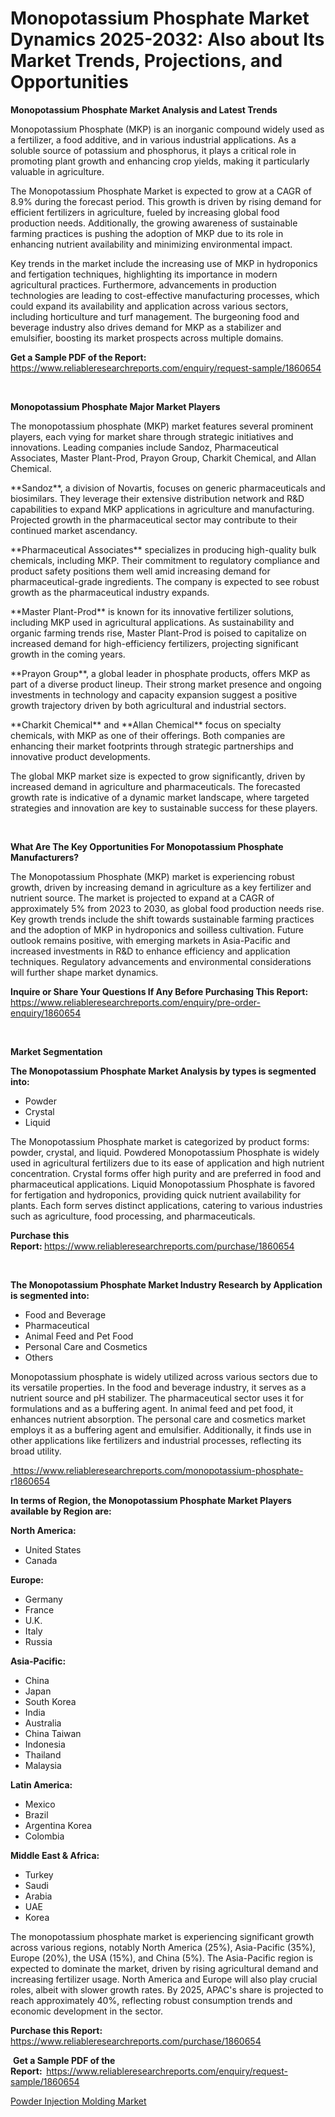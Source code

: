 <p><h1>Monopotassium Phosphate Market Dynamics 2025-2032: Also about Its Market Trends, Projections, and Opportunities</h1></p><p><strong>Monopotassium Phosphate Market Analysis and Latest Trends</strong></p>
<p><p>Monopotassium Phosphate (MKP) is an inorganic compound widely used as a fertilizer, a food additive, and in various industrial applications. As a soluble source of potassium and phosphorus, it plays a critical role in promoting plant growth and enhancing crop yields, making it particularly valuable in agriculture.</p><p>The Monopotassium Phosphate Market is expected to grow at a CAGR of 8.9% during the forecast period. This growth is driven by rising demand for efficient fertilizers in agriculture, fueled by increasing global food production needs. Additionally, the growing awareness of sustainable farming practices is pushing the adoption of MKP due to its role in enhancing nutrient availability and minimizing environmental impact.</p><p>Key trends in the market include the increasing use of MKP in hydroponics and fertigation techniques, highlighting its importance in modern agricultural practices. Furthermore, advancements in production technologies are leading to cost-effective manufacturing processes, which could expand its availability and application across various sectors, including horticulture and turf management. The burgeoning food and beverage industry also drives demand for MKP as a stabilizer and emulsifier, boosting its market prospects across multiple domains.</p></p>
<p><strong>Get a Sample PDF of the Report:&nbsp;</strong> <a href="https://www.reliableresearchreports.com/enquiry/request-sample/1860654?utm_campaign=2098&utm_medium=2&utm_source=Github&utm_content=ia&utm_term=31032025&utm_id=monopotassium-phosphate">https://www.reliableresearchreports.com/enquiry/request-sample/1860654</a></p>
<p>&nbsp;</p>
<p><strong>Monopotassium Phosphate Major Market Players</strong></p>
<p><p>The monopotassium phosphate (MKP) market features several prominent players, each vying for market share through strategic initiatives and innovations. Leading companies include Sandoz, Pharmaceutical Associates, Master Plant-Prod, Prayon Group, Charkit Chemical, and Allan Chemical.</p><p>**Sandoz**, a division of Novartis, focuses on generic pharmaceuticals and biosimilars. They leverage their extensive distribution network and R&D capabilities to expand MKP applications in agriculture and manufacturing. Projected growth in the pharmaceutical sector may contribute to their continued market ascendancy.</p><p>**Pharmaceutical Associates** specializes in producing high-quality bulk chemicals, including MKP. Their commitment to regulatory compliance and product safety positions them well amid increasing demand for pharmaceutical-grade ingredients. The company is expected to see robust growth as the pharmaceutical industry expands.</p><p>**Master Plant-Prod** is known for its innovative fertilizer solutions, including MKP used in agricultural applications. As sustainability and organic farming trends rise, Master Plant-Prod is poised to capitalize on increased demand for high-efficiency fertilizers, projecting significant growth in the coming years.</p><p>**Prayon Group**, a global leader in phosphate products, offers MKP as part of a diverse product lineup. Their strong market presence and ongoing investments in technology and capacity expansion suggest a positive growth trajectory driven by both agricultural and industrial sectors.</p><p>**Charkit Chemical** and **Allan Chemical** focus on specialty chemicals, with MKP as one of their offerings. Both companies are enhancing their market footprints through strategic partnerships and innovative product developments.</p><p>The global MKP market size is expected to grow significantly, driven by increased demand in agriculture and pharmaceuticals. The forecasted growth rate is indicative of a dynamic market landscape, where targeted strategies and innovation are key to sustainable success for these players.</p></p>
<p>&nbsp;</p>
<p><strong>What Are The Key Opportunities For Monopotassium Phosphate Manufacturers?</strong></p>
<p><p>The Monopotassium Phosphate (MKP) market is experiencing robust growth, driven by increasing demand in agriculture as a key fertilizer and nutrient source. The market is projected to expand at a CAGR of approximately 5% from 2023 to 2030, as global food production needs rise. Key growth trends include the shift towards sustainable farming practices and the adoption of MKP in hydroponics and soilless cultivation. Future outlook remains positive, with emerging markets in Asia-Pacific and increased investments in R&D to enhance efficiency and application techniques. Regulatory advancements and environmental considerations will further shape market dynamics.</p></p>
<p><strong>Inquire or Share Your Questions If Any Before Purchasing This Report:</strong> <a href="https://www.reliableresearchreports.com/enquiry/pre-order-enquiry/1860654?utm_campaign=2098&utm_medium=2&utm_source=Github&utm_content=ia&utm_term=31032025&utm_id=monopotassium-phosphate">https://www.reliableresearchreports.com/enquiry/pre-order-enquiry/1860654</a></p>
<p>&nbsp;</p>
<p><strong>Market Segmentation</strong></p>
<p><strong>The Monopotassium Phosphate Market Analysis by types is segmented into:</strong></p>
<p><ul><li>Powder</li><li>Crystal</li><li>Liquid</li></ul></p>
<p><p>The Monopotassium Phosphate market is categorized by product forms: powder, crystal, and liquid. Powdered Monopotassium Phosphate is widely used in agricultural fertilizers due to its ease of application and high nutrient concentration. Crystal forms offer high purity and are preferred in food and pharmaceutical applications. Liquid Monopotassium Phosphate is favored for fertigation and hydroponics, providing quick nutrient availability for plants. Each form serves distinct applications, catering to various industries such as agriculture, food processing, and pharmaceuticals.</p></p>
<p><strong>Purchase this Report:&nbsp;</strong><a href="https://www.reliableresearchreports.com/purchase/1860654?utm_campaign=2098&utm_medium=2&utm_source=Github&utm_content=ia&utm_term=31032025&utm_id=monopotassium-phosphate">https://www.reliableresearchreports.com/purchase/1860654</a></p>
<p>&nbsp;</p>
<p><strong>The Monopotassium Phosphate Market Industry Research by Application is segmented into:</strong></p>
<p><ul><li>Food and Beverage</li><li>Pharmaceutical</li><li>Animal Feed and Pet Food</li><li>Personal Care and Cosmetics</li><li>Others</li></ul></p>
<p><p>Monopotassium phosphate is widely utilized across various sectors due to its versatile properties. In the food and beverage industry, it serves as a nutrient source and pH stabilizer. The pharmaceutical sector uses it for formulations and as a buffering agent. In animal feed and pet food, it enhances nutrient absorption. The personal care and cosmetics market employs it as a buffering agent and emulsifier. Additionally, it finds use in other applications like fertilizers and industrial processes, reflecting its broad utility.</p></p>
<p><a href="https://www.reliableresearchreports.com/monopotassium-phosphate-r1860654?utm_campaign=2098&utm_medium=2&utm_source=Github&utm_content=ia&utm_term=31032025&utm_id=monopotassium-phosphate">&nbsp;https://www.reliableresearchreports.com/monopotassium-phosphate-r1860654</a></p>
<p><strong>In terms of Region, the Monopotassium Phosphate Market Players available by Region are:</strong></p>
<p>
    <p> <strong> North America: </strong>
        <ul>
            <li>United States</li>
            <li>Canada</li>
        </ul>
        </p> 
    <p> <strong> Europe: </strong>
        <ul>
            <li>Germany</li>
            <li>France</li>
            <li>U.K.</li>
            <li>Italy</li>
            <li>Russia</li>
        </ul>
        </p> 
    <p> <strong> Asia-Pacific: </strong>
        <ul>
            <li>China</li>
            <li>Japan</li>
            <li>South Korea</li>
            <li>India</li>
            <li>Australia</li>
            <li>China Taiwan</li>
            <li>Indonesia</li>
            <li>Thailand</li>
            <li>Malaysia</li>
        </ul>
        </p> 
    <p> <strong> Latin America: </strong>
        <ul>
            <li>Mexico</li>
            <li>Brazil</li>
            <li>Argentina Korea</li>
            <li>Colombia</li>
        </ul>
        </p> 
    <p> <strong> Middle East & Africa: </strong>
        <ul>
            <li>Turkey</li>
            <li>Saudi</li>
            <li>Arabia</li>
            <li>UAE</li>
            <li>Korea</li>
        </ul>
    </p>
    </p>
<p><p>The monopotassium phosphate market is experiencing significant growth across various regions, notably North America (25%), Asia-Pacific (35%), Europe (20%), the USA (15%), and China (5%). The Asia-Pacific region is expected to dominate the market, driven by rising agricultural demand and increasing fertilizer usage. North America and Europe will also play crucial roles, albeit with slower growth rates. By 2025, APAC's share is projected to reach approximately 40%, reflecting robust consumption trends and economic development in the sector.</p></p>
<p><strong>Purchase this Report: </strong><a href="https://www.reliableresearchreports.com/purchase/1860654?utm_campaign=2098&utm_medium=2&utm_source=Github&utm_content=ia&utm_term=31032025&utm_id=monopotassium-phosphate">https://www.reliableresearchreports.com/purchase/1860654</a></p>
<p>&nbsp;<strong>Get a Sample PDF of the Report:&nbsp;&nbsp;</strong><a href="https://www.reliableresearchreports.com/enquiry/request-sample/1860654?utm_campaign=2098&utm_medium=2&utm_source=Github&utm_content=ia&utm_term=31032025&utm_id=monopotassium-phosphate">https://www.reliableresearchreports.com/enquiry/request-sample/1860654</a></p>
<p><strong></strong></p>
<p><p><a href="https://github.com/AshrafKhan865/Market-Research-Report-List-2/blob/main/powder-injection-molding-market.md?utm_campaign=2098&utm_medium=2&utm_source=Github&utm_content=ia&utm_term=31032025&utm_id=monopotassium-phosphate">Powder Injection Molding Market</a></p></p>